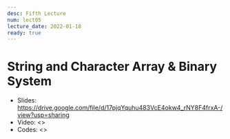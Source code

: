 ```yaml
---
desc: Fifth Lecture
num: lect05
lecture_date: 2022-01-18
ready: true
---
```


# String and Character Array & Binary System

* Slides: <https://drive.google.com/file/d/17pjqYquhu483VcE4okw4_rNY8F4frxA-/view?usp=sharing>
* Video: <>
* Codes: <>



